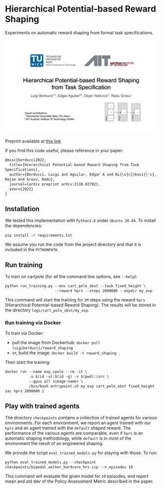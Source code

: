 # Hierarchical Potential-based Reward Shaping

Experiments on automatic reward shaping from formal task specifications.

[![Watch the video](docs/HPRS.png)](https://youtu.be/PWJxZEhlUj4)

Preprint available at [this link](https://arxiv.org/abs/2110.02792)

If you find this code useful, please reference in your paper:

```
@misc{berducci2022,
  title={Hierarchical Potential-based Reward Shaping from Task Specifications},
  author={Berducci, Luigi and Aguilar, Edgar A and Ni{\v{c}}kovi{\'c}, Dejan and Grosu, Radu},
  journal={arXiv preprint arXiv:2110.02792},
  year={2022}
}
```

## Installation 

We tested this implementation with `Python3.8` under `Ubuntu 20.04`.
To install the dependencies:

```pip install -r requirements.txt```

We assume you run the code from the project directory and that it is included in the `PYTHONPATH`.

## Run training 

To train on cartpole (for all the command line options, see `--help`):

```
python run_training.py --env cart_pole_obst --task fixed_height \ 
                       --reward hprs --steps 2000000 --expdir my_exp
```

This command will start the training for `2M` steps 
using the reward `hprs` (Hierarchical Potential-based Reward Shaping).
The results will be stored in the directory `logs/cart_pole_obst/my_exp`.


### Run training via Docker

To train via Docker:
- pull the image from Dockerhub: `docker pull luigiberducci/reward_shaping`
- or, build the image: `docker build -t reward_shaping .`

Then start the training:

```
docker run --name exp_cpole --rm -it \
	       -u $(id -u):$(id -g) -v $(pwd):/src \
	       --gpus all <image-name> \
	       /bin/bash entrypoint.sh my_exp cart_pole_obst fixed_height sac hprs 2000000 1
```


## Play with trained agents

The directory `checkpoints` contains a collection of trained agents for various environments.
For each environment, we report an agent trained with our `hprs` and an agent trained with the `default` shaped reward.
The performance of the various agents are comparable,
even if `hprs` is an automatic shaping methodology, while `default` is in most of the environment
the result of an engineered shaping.

We provide the script `eval_trained_models.py` for playing with those.
To run:
```
python eval_trained_models.py --checkpoint checkpoints/bipedal_walker_hardcore_hrs.zip --n_episodes 10
```

This command will evaluate the given model for `10` episodes, 
and report mean and std dev of the Policy Assessment Metric described in the paper.

